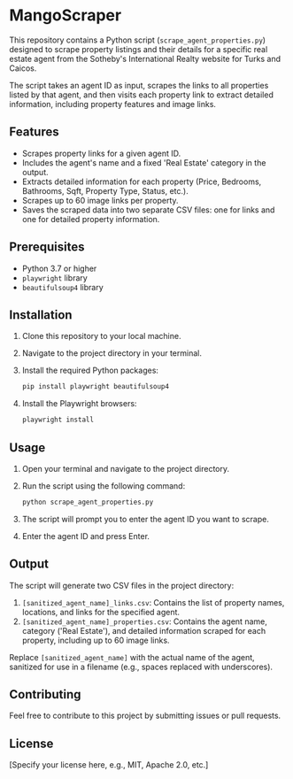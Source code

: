 # MangoScraper

This repository contains a Python script (`scrape_agent_properties.py`) designed to scrape property listings and their details for a specific real estate agent from the Sotheby's International Realty website for Turks and Caicos.

The script takes an agent ID as input, scrapes the links to all properties listed by that agent, and then visits each property link to extract detailed information, including property features and image links.

## Features

*   Scrapes property links for a given agent ID.
*   Includes the agent's name and a fixed 'Real Estate' category in the output.
*   Extracts detailed information for each property (Price, Bedrooms, Bathrooms, Sqft, Property Type, Status, etc.).
*   Scrapes up to 60 image links per property.
*   Saves the scraped data into two separate CSV files: one for links and one for detailed property information.

## Prerequisites

*   Python 3.7 or higher
*   `playwright` library
*   `beautifulsoup4` library

## Installation

1.  Clone this repository to your local machine.
2.  Navigate to the project directory in your terminal.
3.  Install the required Python packages:

    ```bash
    pip install playwright beautifulsoup4
    ```

4.  Install the Playwright browsers:

    ```bash
    playwright install
    ```

## Usage

1.  Open your terminal and navigate to the project directory.
2.  Run the script using the following command:

    ```bash
    python scrape_agent_properties.py
    ```

3.  The script will prompt you to enter the agent ID you want to scrape.
4.  Enter the agent ID and press Enter.

## Output

The script will generate two CSV files in the project directory:

1.  `[sanitized_agent_name]_links.csv`: Contains the list of property names, locations, and links for the specified agent.
2.  `[sanitized_agent_name]_properties.csv`: Contains the agent name, category ('Real Estate'), and detailed information scraped for each property, including up to 60 image links.

Replace `[sanitized_agent_name]` with the actual name of the agent, sanitized for use in a filename (e.g., spaces replaced with underscores).

## Contributing

Feel free to contribute to this project by submitting issues or pull requests.

## License

[Specify your license here, e.g., MIT, Apache 2.0, etc.]

